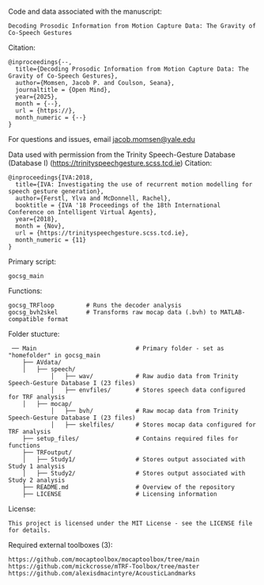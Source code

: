 Code and data associated with the manuscript: 

    Decoding Prosodic Information from Motion Capture Data: The Gravity of Co-Speech Gestures 

Citation: 

    @inproceedings{--,
      title={Decoding Prosodic Information from Motion Capture Data: The Gravity of Co-Speech Gestures},
      author={Momsen, Jacob P. and Coulson, Seana},
      journaltitle = {Open Mind},
      year={2025},
      month = {--},
      url = {https://},
      month_numeric = {--}
    }

For questions and issues, email jacob.momsen@yale.edu


Data used with permission from the Trinity Speech-Gesture Database (Database I) (https://trinityspeechgesture.scss.tcd.ie)
    Citation:
    
    @inproceedings{IVA:2018,
      title={IVA: Investigating the use of recurrent motion modelling for speech gesture generation},
      author={Ferstl, Ylva and McDonnell, Rachel},
      booktitle = {IVA '18 Proceedings of the 18th International Conference on Intelligent Virtual Agents},
      year={2018},
      month = {Nov},
      url = {https://trinityspeechgesture.scss.tcd.ie},
      month_numeric = {11}
    }

Primary script: 

    gocsg_main            
    
Functions:

    gocsg_TRFloop         # Runs the decoder analysis 
    gocsg_bvh2skel        # Transforms raw mocap data (.bvh) to MATLAB-compatible format

Folder stucture:
    
     ── Main                            # Primary folder - set as "homefolder" in gocsg_main
        ├── AVdata/                     
        │   ├── speech/                  
                │   ├── wav/            # Raw audio data from Trinity Speech-Gesture Database I (23 files)
                │   ├── envfiles/       # Stores speech data configured for TRF analysis 
        │   ├── mocap/                  
                │   ├── bvh/            # Raw mocap data from Trinity Speech-Gesture Database I (23 files)
                │   ├── skelfiles/      # Stores mocap data configured for TRF analysis 
        ├── setup_files/                # Contains required files for functions
        ├── TRFoutput/
        │   ├── Study1/                 # Stores output associated with Study 1 analysis 
        │   ├── Study2/                 # Stores output associated with Study 2 analysis
        ├── README.md                   # Overview of the repository
        ├── LICENSE                     # Licensing information

License:

    This project is licensed under the MIT License - see the LICENSE file for details.
    
Required external toolboxes (3): 
    
    https://github.com/mocaptoolbox/mocaptoolbox/tree/main
    https://github.com/mickcrosse/mTRF-Toolbox/tree/master
    https://github.com/alexisdmacintyre/AcousticLandmarks

